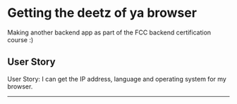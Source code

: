 Getting the deetz of ya browser
==========================

Making another backend app as part of the FCC backend certification course :)


User Story
------------

User Story: I can get the IP address, language and operating system for my browser.

-------------------


